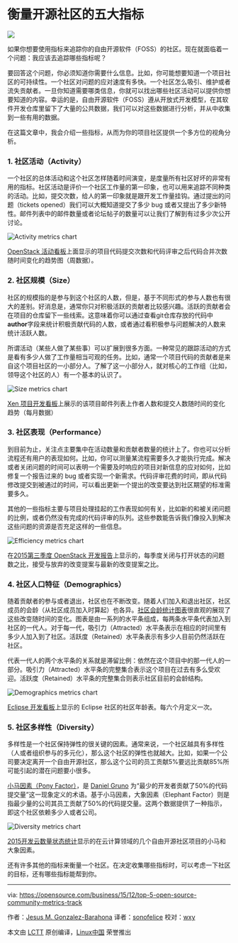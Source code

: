 衡量开源社区的五大指标
================================================================================
![](https://opensource.com/sites/default/files/styles/image-full-size/public/images/business/yearbook2015-osdc-lead-1.png)

如果你想要使用指标来追踪你的自由开源软件（FOSS）的社区。现在就面临着一个问题：我应该去追踪哪些指标呢？

要回答这个问题，你必须知道你需要什么信息。比如，你可能想要知道一个项目社区的可持续性。一个社区对问题的应对速度有多快。一个社区怎么吸引、维护或者流失贡献者。一旦你知道需要哪类信息，你就可以找出哪些社区活动可以提供你想要知道的内容。幸运的是，自由开源软件（FOSS）遵从开放式开发模型，在其软件开发仓库里留下了大量的公共数据，我们可以对这些数据进行分析，并从中收集到一些有用的数据。 

在这篇文章中，我会介绍一些指标，从而为你的项目社区提供一个多方位的视角分析。

### 1. 社区活动（Activity） ###

一个社区的总体活动和这个社区怎样随着时间演变，是度量所有社区好坏的非常有用的指标。社区活动是评价一个社区工作量的第一印象，也可以用来追踪不同种类的活动。比如，提交次数，给人的第一印象就是跟开发工作量挂钩。通过提出的问题（tickets opened）我们可以大概知道提交了多少 bug 或者又提出了多少新特性。邮件列表中的邮件数量或者论坛帖子的数量可以让我们了解到有过多少次公开讨论。

![Activity metrics chart](https://opensource.com/sites/default/files/images/business-uploads/activity-metrics.png)

[OpenStack 活动看板][1]上面显示的项目代码提交次数和代码评审之后代码合并次数随时间变化的趋势图（周数据）。


### 2. 社区规模（Size） ###

社区的规模指的是参与到这个社区的人数，但是，基于不同形式的参与人数也有很大的差别。好消息是，通常你只对积极活跃的贡献者比较感兴趣。活跃的贡献者会在项目的仓库留下一些线索。这意味着你可以通过查看git仓库存放的代码中**author**字段来统计积极贡献代码的人数，或者通过看积极参与问题解决的人数来统计活跃人数。

所谓活动（某些人做了某些事）可以扩展到很多方面。一种常见的跟踪活动的方式是看有多少人做了工作量相当可观的任务。比如，通常一个项目代码的贡献者是来自这个项目社区的一小部分人。了解了这一小部分人，就对核心的工作组（比如，领导这个社区的人）有一个基本的认识了。

![Size metrics chart](https://opensource.com/sites/default/files/images/business-uploads/size-metrics.png)

[Xen 项目开发看板][2]上展示的该项目邮件列表上作者人数和提交人数随时间的变化趋势（每月数据）

### 3. 社区表现（Performance） ###

到目前为止，关注点主要集中在活动数量和贡献者数量的统计上了。你也可以分析流程还有用户的表现如何。比如，你可以测量某流程需要多久才能执行完成。解决或者关闭问题的时间可以表明一个需要及时响应的项目对新信息的应对如何，比如修复一个报告过来的 bug 或者实现一个新需求。代码评审花费的时间，即从代码修改提交到被通过的时间，可以看出更新一个提出的改变要达到社区期望的标准需要多久。

其他的一些指标主要与项目处理挂起的工作表现如何有关，比如新的和被关闭问题的比例，或者仍然没有完成的代码评审的队列。这些参数能告诉我们像投入到解决这些问题的资源是否充足这样的一些信息。

![Efficiency metrics chart](https://opensource.com/sites/default/files/images/business-uploads/efficiency-metrics.png)

在[2015第三季度 OpenStack 开发报告][3]上显示的，每季度关闭与打开状态的问题数之比，接受与放弃的改变提案与最新的改变提案之比。

### 4. 社区人口特征（Demographics） ###

随着贡献者的参与或者退出，社区也在不断改变。随着人们加入和退出社区，社区成员的会龄（从社区成员加入时算起）也各异。[社区会龄统计图表][4]很直观的展现了这些改变随时间的变化。图表是由一系列的水平条组成，每两条水平条代表加入到社区的一代人。对于每一代，吸引力（Attracted）水平条表示在相应的时间里有多少人加入到了社区。活跃度（Retained）水平条表示有多少人目前仍然活跃在社区。

代表一代人的两个水平条的关系就是滞留比例：依然在这个项目中的那一代人的一部分。吸引力（Attracted）水平条的完整集合表示这个项目在过去有多么受欢迎。活跃度（Retained）水平条的完整集合则表示社区目前的会龄结构。

![Demographics metrics chart](https://opensource.com/sites/default/files/images/business-uploads/demography-metrics.png)

[Eclipse 开发看板][5]上显示的 Eclipse 社区的社区年龄表。每六个月定义一次。

### 5. 社区多样性（Diversity） ###

多样性是一个社区保持弹性的很关键的因素。通常来说，一个社区越具有多样性（人或者组织参与的多元化），那么这个社区的弹性也就越大。比如，如果一个公司要决定离开一个自由开源社区，那么这个公司的员工贡献5%要远比贡献85%所可能引起的潜在问题要小很多。

[小马因素（Pony Factor）][6]，是 [Daniel Gruno][7] 为“最少的开发者贡献了50%的代码提交量”这一现象定义的术语。基于小马因素，大象因素（Elephant Factor）则是指最少量的公司其员工贡献了50%的代码提交量。这两个数据提供了一种指示，即这个社区依赖多少人或者公司。

![Diversity metrics chart](https://opensource.com/sites/default/files/images/business-uploads/diversity-metrics.png)

[2015开发云数量状态统计][8]显示的在云计算领域的几个自由开源社区项目的小马和大象因素。

还有许多其他的指标来衡量一个社区。在决定收集哪些指标时，可以考虑一下社区的目标，还有哪些指标能帮到你。

--------------------------------------------------------------------------------

via: https://opensource.com/business/15/12/top-5-open-source-community-metrics-track

作者：[Jesus M. Gonzalez-Barahona][a]
译者：[sonofelice](https://github.com/sonofelice)
校对：[wxy](https://github.com/wxy)

本文由 [LCTT](https://github.com/LCTT/TranslateProject) 原创编译，[Linux中国](https://linux.cn/) 荣誉推出

[a]:https://opensource.com/users/jgbarah
[1]:http://activity.openstack.org/
[2]:http://projects.bitergia.com/xen-project-dashboard/
[3]:http://activity.openstack.org/dash/reports/2015-q3/pdf/2015-q3_OpenStack_report.pdf
[4]:http://radar.oreilly.com/2014/10/measure-your-open-source-communitys-age-to-keep-it-healthy.html
[5]:http://dashboard.eclipse.org/demographics.html
[6]:https://ke4qqq.wordpress.com/2015/02/08/pony-factor-math/
[7]:https://twitter.com/humbedooh
[8]:https://speakerdeck.com/jgbarah/the-quantitative-state-of-the-open-cloud-2015-edition